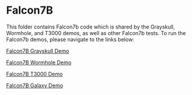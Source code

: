 # Falcon7B

This folder contains Falcon7b code which is shared by the Grayskull, Wormhole, and T3000 demos, as well as other Falcon7b tests. To run the Falcon7b demos, please navigate to the links below:


[Falcon7B Grayskull Demo](https://github.com/tenstorrent/tt-metal/tree/main/models/demos/grayskull/falcon7b)

[Falcon7B Wormhole Demo](https://github.com/tenstorrent/tt-metal/tree/main/models/demos/wormhole/falcon7b)

[Falcon7B T3000 Demo](https://github.com/tenstorrent/tt-metal/tree/main/models/demos/t3000/falcon7b)

[Falcon7B Galaxy Demo](https://github.com/tenstorrent/tt-metal/tree/main/models/demos/tg/falcon7b)
